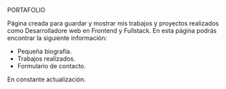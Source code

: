 PORTAFOLIO

Página creada para guardar y mostrar mis trabajos y proyectos realizados como Desarrolladore web en Frontend y Fullstack. En esta página podrás encontrar la siguiente información:

- Pequeña biografía.
- Trabajos realizados.
- Formulario de contacto.

En constante actualización.
